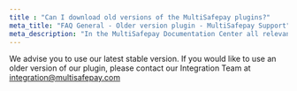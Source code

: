 ```yaml
---
title : "Can I download old versions of the MultiSafepay plugins?"
meta_title: "FAQ General - Older version plugin - MultiSafepay Support"
meta_description: "In the MultiSafepay Documentation Center all relevant information regarding our Plugins and API. As well as Support pages for Payment Method, Tools and General Questions. You can also find the contact details of our Support Team and Integration Team."
---
```


We advise you to use our latest stable version.
If you would like to use an older version of our plugin, please contact our Integration Team at <integration@multisafepay.com>

